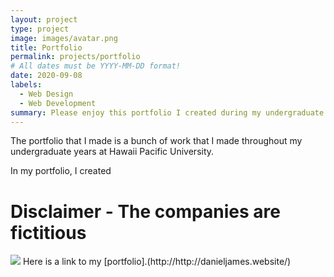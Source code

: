 ```yaml
---
layout: project
type: project
image: images/avatar.png
title: Portfolio
permalink: projects/portfolio
# All dates must be YYYY-MM-DD format!
date: 2020-09-08
labels:
  - Web Design
  - Web Development
summary: Please enjoy this portfolio I created during my undergraduate years.
---
```

The portfolio that I made is a bunch of work that I made throughout my undergraduate years at Hawaii Pacific University.

In my portfolio, I created 

# Disclaimer - The companies are fictitious

  <img class="ui image" src="../images/persia1.png">
Here is a link to my [portfolio].(http://http://danieljames.website/)



